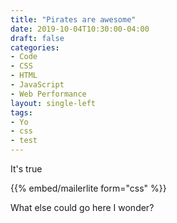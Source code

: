 ```yaml
---
title: "Pirates are awesome"
date: 2019-10-04T10:30:00-04:00
draft: false
categories:
- Code
- CSS
- HTML
- JavaScript
- Web Performance
layout: single-left
tags:
- Yo
- css
- test
---
```


It's true

{{% embed/mailerlite form="css" %}}

What else could go here I wonder?